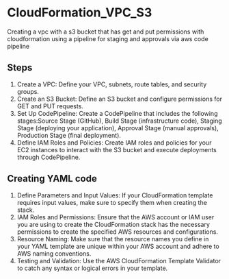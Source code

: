 # CloudFormation_VPC_S3
Creating a vpc with a s3 bucket that has get and put permissions with cloudformation using a pipeline for staging and approvals via aws code pipeline 

## Steps 
1. Create a VPC: Define your VPC, subnets, route tables, and security groups.
2. Create an S3 Bucket: Define an S3 bucket and configure permissions for GET and PUT requests.
3. Set Up CodePipeline: Create a CodePipeline that includes the following stages:Source Stage (GitHub), Build Stage (infrastructure code), Staging Stage (deploying your application), Approval Stage (manual approvals), Production Stage (final deployment).
4. Define IAM Roles and Policies: Create IAM roles and policies for your EC2 instances to interact with the S3 bucket and execute deployments through CodePipeline.
## Creating YAML code
1. Define Parameters and Input Values: If your CloudFormation template requires input values, make sure to specify them when creating the stack.
2. IAM Roles and Permissions:  Ensure that the AWS account or IAM user you are using to create the CloudFormation stack has the necessary permissions to create the specified AWS resources and configurations. 
3. Resource Naming: Make sure that the resource names you define in your YAML template are unique within your AWS account and adhere to AWS naming conventions.
4. Testing and Validation: Use the AWS CloudFormation Template Validator to catch any syntax or logical errors in your template.
